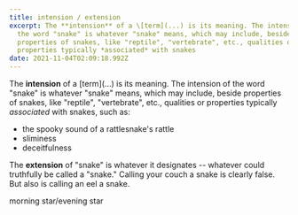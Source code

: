 ```yaml
---
title: intension / extension
excerpt: The **intension** of a \[term](...) is its meaning. The intension of
  the word "snake" is whatever "snake" means, which may include, beside
  properties of snakes, like "reptile", "vertebrate", etc., qualities or
  properties typically *associated* with snakes
date: 2021-11-04T02:09:18.992Z
---
```

The **intension** of a \[term](...) is its meaning. The intension of the word "snake" is whatever "snake" means, which may include, beside properties of snakes, like "reptile", "vertebrate", etc., qualities or properties typically *associated* with snakes, such as: 

* the spooky sound of a rattlesnake's rattle 
* sliminess
* deceitfulness 

The **extension** of "snake" is whatever it designates -- whatever could truthfully be called a "snake." Calling your couch a snake is clearly false. But also is calling an eel a snake.

morning star/evening star
